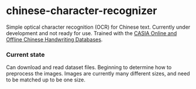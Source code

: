 # chinese-character-recognizer
Simple optical character recognition (OCR) for Chinese text. Currently under development and not ready for use.
Trained with the [CASIA Online and Offline Chinese Handwriting Databases](http://www.nlpr.ia.ac.cn/databases/handwriting/Home.html).

### Current state
Can download and read dataset files. Beginning to determine how to preprocess the images. Images are currently many different sizes, and need to be matched up to be one size.